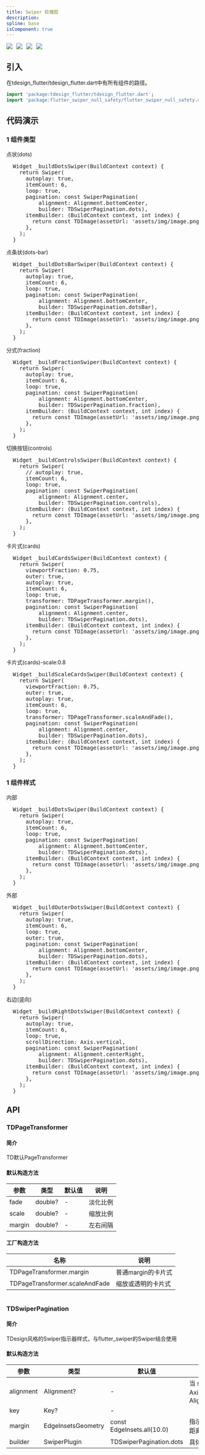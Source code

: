 ```yaml
---
title: Swiper 轮播图
description: 
spline: base
isComponent: true
---
```


<span class="coverages-badge" style="margin-right: 10px"><img src="https://img.shields.io/badge/coverages%3A%20lines-100%25-blue" /></span><span class="coverages-badge" style="margin-right: 10px"><img src="https://img.shields.io/badge/coverages%3A%20functions-100%25-blue" /></span><span class="coverages-badge" style="margin-right: 10px"><img src="https://img.shields.io/badge/coverages%3A%20statements-100%25-blue" /></span><span class="coverages-badge" style="margin-right: 10px"><img src="https://img.shields.io/badge/coverages%3A%20branches-83%25-blue" /></span>
## 引入

在tdesign_flutter/tdesign_flutter.dart中有所有组件的路径。

```dart
import 'package:tdesign_flutter/tdesign_flutter.dart'; 
import 'package:flutter_swiper_null_safety/flutter_swiper_null_safety.dart';
```

## 代码演示

### 1 组件类型

点状(dots)

          
<td-code-block panel="Dart">

  <pre slot="Dart" lang="javascript">
  Widget _buildDotsSwiper(BuildContext context) {
    return Swiper(
      autoplay: true,
      itemCount: 6,
      loop: true,
      pagination: const SwiperPagination(
          alignment: Alignment.bottomCenter,
          builder: TDSwiperPagination.dots),
      itemBuilder: (BuildContext context, int index) {
        return const TDImage(assetUrl: 'assets/img/image.png',);
      },
    );
  }</pre>

</td-code-block>
                

点条状(dots-bar)

          
<td-code-block panel="Dart">

  <pre slot="Dart" lang="javascript">
  Widget _buildDotsBarSwiper(BuildContext context) {
    return Swiper(
      autoplay: true,
      itemCount: 6,
      loop: true,
      pagination: const SwiperPagination(
          alignment: Alignment.bottomCenter,
          builder: TDSwiperPagination.dotsBar),
      itemBuilder: (BuildContext context, int index) {
        return const TDImage(assetUrl: 'assets/img/image.png',);
      },
    );
  }</pre>

</td-code-block>
                

分式(fraction)

          
<td-code-block panel="Dart">

  <pre slot="Dart" lang="javascript">
  Widget _buildFractionSwiper(BuildContext context) {
    return Swiper(
      autoplay: true,
      itemCount: 6,
      loop: true,
      pagination: const SwiperPagination(
          alignment: Alignment.bottomCenter,
          builder: TDSwiperPagination.fraction),
      itemBuilder: (BuildContext context, int index) {
        return const TDImage(assetUrl: 'assets/img/image.png',);
      },
    );
  }</pre>

</td-code-block>
                

切换按钮(controls)

          
<td-code-block panel="Dart">

  <pre slot="Dart" lang="javascript">
  Widget _buildControlsSwiper(BuildContext context) {
    return Swiper(
      // autoplay: true,
      itemCount: 6,
      loop: true,
      pagination: const SwiperPagination(
          alignment: Alignment.center,
          builder: TDSwiperPagination.controls),
      itemBuilder: (BuildContext context, int index) {
        return const TDImage(assetUrl: 'assets/img/image.png',);
      },
    );
  }</pre>

</td-code-block>
                

卡片式(cards)

          
<td-code-block panel="Dart">

  <pre slot="Dart" lang="javascript">
  Widget _buildCardsSwiper(BuildContext context) {
    return Swiper(
      viewportFraction: 0.75,
      outer: true,
      autoplay: true,
      itemCount: 6,
      loop: true,
      transformer: TDPageTransformer.margin(),
      pagination: const SwiperPagination(
          alignment: Alignment.center,
          builder: TDSwiperPagination.dots),
      itemBuilder: (BuildContext context, int index) {
        return const TDImage(assetUrl: 'assets/img/image.png',);
      },
    );
  }</pre>

</td-code-block>
                

卡片式(cards)-scale:0.8

          
<td-code-block panel="Dart">

  <pre slot="Dart" lang="javascript">
  Widget _buildScaleCardsSwiper(BuildContext context) {
    return Swiper(
      viewportFraction: 0.75,
      outer: true,
      autoplay: true,
      itemCount: 6,
      loop: true,
      transformer: TDPageTransformer.scaleAndFade(),
      pagination: const SwiperPagination(
          alignment: Alignment.center,
          builder: TDSwiperPagination.dots),
      itemBuilder: (BuildContext context, int index) {
        return const TDImage(assetUrl: 'assets/img/image.png',);
      },
    );
  }</pre>

</td-code-block>
                
### 1 组件样式

内部

          
<td-code-block panel="Dart">

  <pre slot="Dart" lang="javascript">
  Widget _buildDotsSwiper(BuildContext context) {
    return Swiper(
      autoplay: true,
      itemCount: 6,
      loop: true,
      pagination: const SwiperPagination(
          alignment: Alignment.bottomCenter,
          builder: TDSwiperPagination.dots),
      itemBuilder: (BuildContext context, int index) {
        return const TDImage(assetUrl: 'assets/img/image.png',);
      },
    );
  }</pre>

</td-code-block>
                

外部

          
<td-code-block panel="Dart">

  <pre slot="Dart" lang="javascript">
  Widget _buildOuterDotsSwiper(BuildContext context) {
    return Swiper(
      autoplay: true,
      itemCount: 6,
      loop: true,
      outer: true,
      pagination: const SwiperPagination(
          alignment: Alignment.bottomCenter,
          builder: TDSwiperPagination.dots),
      itemBuilder: (BuildContext context, int index) {
        return const TDImage(assetUrl: 'assets/img/image.png',);
      },
    );
  }</pre>

</td-code-block>
                

右边(竖向)

          
<td-code-block panel="Dart">

  <pre slot="Dart" lang="javascript">
  Widget _buildRightDotsSwiper(BuildContext context) {
    return Swiper(
      autoplay: true,
      itemCount: 6,
      loop: true,
      scrollDirection: Axis.vertical,
      pagination: const SwiperPagination(
          alignment: Alignment.centerRight,
          builder: TDSwiperPagination.dots),
      itemBuilder: (BuildContext context, int index) {
        return const TDImage(assetUrl: 'assets/img/image.png',);
      },
    );
  }</pre>

</td-code-block>
                


## API
### TDPageTransformer
#### 简介
TD默认PageTransformer
#### 默认构造方法

| 参数 | 类型 | 默认值 | 说明 |
| --- | --- | --- | --- |
| fade | double? | - | 淡化比例 |
| scale | double? | - | 缩放比例 |
| margin | double? | - | 左右间隔 |


#### 工厂构造方法

| 名称  | 说明 |
| --- |  --- |
| TDPageTransformer.margin  | 普通margin的卡片式 |
| TDPageTransformer.scaleAndFade  | 缩放或透明的卡片式 |

```
```
 ### TDSwiperPagination
#### 简介
TDesign风格的Swiper指示器样式，与flutter_swiper的Swiper结合使用
#### 默认构造方法

| 参数 | 类型 | 默认值 | 说明 |
| --- | --- | --- | --- |
| alignment | Alignment? | - | 当 scrollDirection== Axis.horizontal 时，默认Alignment.bottomCenter |
| key | Key? | - |  |
| margin | EdgeInsetsGeometry | const EdgeInsets.all(10.0) | 指示器和container之间的距离 |
| builder | SwiperPlugin | TDSwiperPagination.dots | 具体样式 |


  